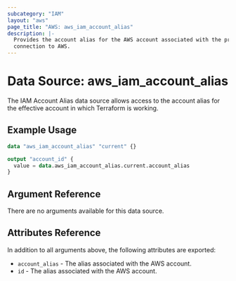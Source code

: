```yaml
---
subcategory: "IAM"
layout: "aws"
page_title: "AWS: aws_iam_account_alias"
description: |-
  Provides the account alias for the AWS account associated with the provider
  connection to AWS.
---
```


# Data Source: aws_iam_account_alias

The IAM Account Alias data source allows access to the account alias
for the effective account in which Terraform is working.

## Example Usage

```terraform
data "aws_iam_account_alias" "current" {}

output "account_id" {
  value = data.aws_iam_account_alias.current.account_alias
}
```

## Argument Reference

There are no arguments available for this data source.

## Attributes Reference

In addition to all arguments above, the following attributes are exported:

* `account_alias` - The alias associated with the AWS account.
* `id` - The alias associated with the AWS account.

